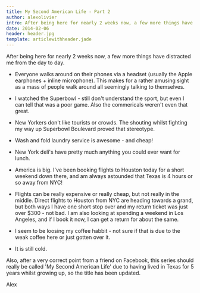 ```yaml
---
title: My Second American Life - Part 2
author: alexolivier
intro: After being here for nearly 2 weeks now, a few more things have distracted me from the day to day.
date: 2014-02-06
header: header.jpg
template: articlewithheader.jade
---
```


After being here for nearly 2 weeks now, a few more things have distracted me from the day to day.

- Everyone walks around on their phones via a headset (usually the Apple earphones + inline microphone). This makes for a rather amusing sight as a mass of people walk around all seemingly talking to themselves.

- I watched the Superbowl - still don't understand the sport, but even I can tell that was a poor game. Also the commericals weren't even that great.

- New Yorkers don't like tourists or crowds. The shouting whilst fighting my way up Superbowl Boulevard proved that stereotype.

- Wash and fold laundry service is awesome - and cheap!

- New York deli's have pretty much anything you could ever want for lunch.

- America is big. I've been booking flights to Houston today for a short weekend down there, and am always astounded that Texas is 4 hours or so away from NYC!

- Flights can be really expensive or really cheap, but not really in the middle. Direct flights to Houston from NYC are heading towards a grand, but both ways I have one short stop over and my return ticket was just over $300 - not bad. I am also looking at spending a weekend in Los Angeles, and if I book it now, I can get a return for about the same.

- I seem to be loosing my coffee habbit - not sure if that is due to the weak coffee here or just gotten over it.

- It is still cold.

Also, after a very correct point from a friend on Facebook, this series should really be called 'My Second American Life' due to having lived in Texas for 5 years whilst growing up, so the title has been updated.

Alex
